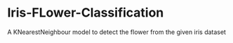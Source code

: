 # Iris-FLower-Classification
A KNearestNeighbour model to detect the flower from the given iris dataset
